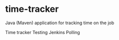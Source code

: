 # time-tracker
Java (Maven) application for tracking time on the job

Time tracker
Testing Jenkins Polling
